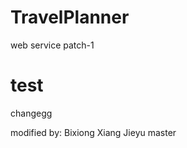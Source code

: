 # TravelPlanner

web service
patch-1


test
=======
changegg

modified by: Bixiong Xiang
Jieyu
master


